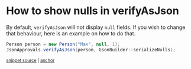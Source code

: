 <a id="top"></a>

# How to show nulls in verifyAsJson
<!-- toc -->
<!-- endToc -->

By default, `verifyAsJson` will not display `null` fields. If you wish to change that behaviour, 
here is an example on how to do that.

<!-- snippet: CustomGsonBuilderShowingNull -->
<a id='snippet-customgsonbuildershowingnull'></a>
```java
Person person = new Person("Max", null, 1);
JsonApprovals.verifyAsJson(person, GsonBuilder::serializeNulls);
```
<sup><a href='/approvaltests-tests/src/test/java/org/approvaltests/JsonFormattingTest.java#L26-L29' title='Snippet source file'>snippet source</a> | <a href='#snippet-customgsonbuildershowingnull' title='Start of snippet'>anchor</a></sup>
<!-- endSnippet -->
